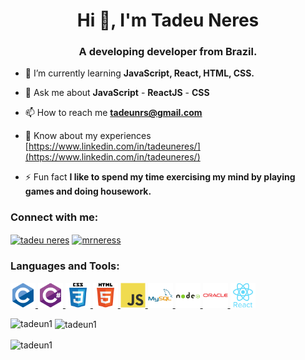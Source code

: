 <h1 align="center">Hi 👋, I'm Tadeu Neres</h1>
<h3 align="center">A developing developer from Brazil.</h3>

- 🌱 I’m currently learning **JavaScript, React, HTML, CSS.**

- 💬 Ask me about **JavaScript** - **ReactJS** - **CSS**

- 📫 How to reach me **tadeunrs@gmail.com**

- 📄 Know about my experiences [https://www.linkedin.com/in/tadeuneres/](https://www.linkedin.com/in/tadeuneres/)

- ⚡ Fun fact **I like to spend my time exercising my mind by playing games and doing housework.**

<h3 align="left">Connect with me:</h3>
<p align="left">
<a href="https://linkedin.com/in/tadeu neres" target="blank"><img align="center" src="https://raw.githubusercontent.com/rahuldkjain/github-profile-readme-generator/master/src/images/icons/Social/linked-in-alt.svg" alt="tadeu neres" height="30" width="40" /></a>
<a href="https://instagram.com/mrneress" target="blank"><img align="center" src="https://raw.githubusercontent.com/rahuldkjain/github-profile-readme-generator/master/src/images/icons/Social/instagram.svg" alt="mrneress" height="30" width="40" /></a>
</p>

<h3 align="left">Languages and Tools:</h3>
<p align="left"> <a href="https://www.cprogramming.com/" target="_blank" rel="noreferrer"> <img src="https://raw.githubusercontent.com/devicons/devicon/master/icons/c/c-original.svg" alt="c" width="40" height="40"/> </a> <a href="https://www.w3schools.com/cs/" target="_blank" rel="noreferrer"> <img src="https://raw.githubusercontent.com/devicons/devicon/master/icons/csharp/csharp-original.svg" alt="csharp" width="40" height="40"/> </a> <a href="https://www.w3schools.com/css/" target="_blank" rel="noreferrer"> <img src="https://raw.githubusercontent.com/devicons/devicon/master/icons/css3/css3-original-wordmark.svg" alt="css3" width="40" height="40"/> </a> <a href="https://www.w3.org/html/" target="_blank" rel="noreferrer"> <img src="https://raw.githubusercontent.com/devicons/devicon/master/icons/html5/html5-original-wordmark.svg" alt="html5" width="40" height="40"/> </a> <a href="https://developer.mozilla.org/en-US/docs/Web/JavaScript" target="_blank" rel="noreferrer"> <img src="https://raw.githubusercontent.com/devicons/devicon/master/icons/javascript/javascript-original.svg" alt="javascript" width="40" height="40"/> </a> <a href="https://www.mysql.com/" target="_blank" rel="noreferrer"> <img src="https://raw.githubusercontent.com/devicons/devicon/master/icons/mysql/mysql-original-wordmark.svg" alt="mysql" width="40" height="40"/> </a> <a href="https://nodejs.org" target="_blank" rel="noreferrer"> <img src="https://raw.githubusercontent.com/devicons/devicon/master/icons/nodejs/nodejs-original-wordmark.svg" alt="nodejs" width="40" height="40"/> </a> <a href="https://www.oracle.com/" target="_blank" rel="noreferrer"> <img src="https://raw.githubusercontent.com/devicons/devicon/master/icons/oracle/oracle-original.svg" alt="oracle" width="40" height="40"/> </a> <a href="https://reactjs.org/" target="_blank" rel="noreferrer"> <img src="https://raw.githubusercontent.com/devicons/devicon/master/icons/react/react-original-wordmark.svg" alt="react" width="40" height="40"/> </a> </p>

<p><img align="left" src="https://github-readme-stats.vercel.app/api/top-langs?username=tadeun1&show_icons=true&theme=dark&locale=en&layout=compact" alt="tadeun1" /></p>

<p>&nbsp;<img align="center" src="https://github-readme-stats.vercel.app/api?username=tadeun1&show_icons=true&theme=dark&hide_border=true&locale=en" alt="tadeun1" /></p>

<p><img align="center" src="https://github-readme-streak-stats.herokuapp.com/?user=tadeun1&theme=dark" alt="tadeun1" /></p>
